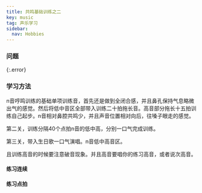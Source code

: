 ```yaml
---
title: 共鸣基础训练之二
key: music
tag: 声乐学习
sidebar:
  nav: Hobbies
---
```


### 问题

{:.error}

<!--more-->

### 学习方法

n音哼鸣训练的基础单项训练音，首先还是做到全闭合感，并且鼻孔保持气息略微出气的感觉。然后将低中音区全部带入训练二十拍拖长音。高音部分拖长十五拍训练自己起步。n音相对鼻腔共鸣少，并且声音位置相对向后，往嗓子眼走的感觉。

第二关，训练分隔40个点拍n音的低中高，分别一口气完成训练。

第三关，带入生日歌一口气演唱。n音低中高音区。

且训练高音的时候要注意破音现象。并且高音要唱你的练习高音，或者说次高音。

#### 练习连续

#### 练习点拍
